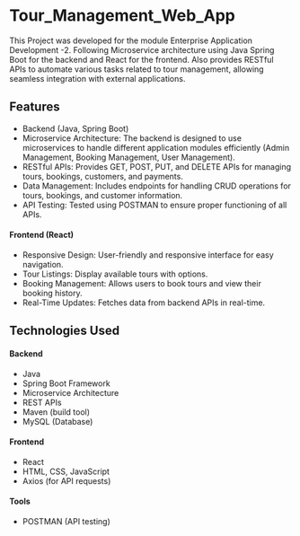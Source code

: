 # Tour_Management_Web_App
This Project was developed for the module Enterprise Application Development -2. Following Microservice architecture using Java Spring Boot for the backend and React for the frontend.
Also provides RESTful APIs to automate various tasks related to tour management, allowing seamless integration with external applications.

## Features
- Backend (Java, Spring Boot)
- Microservice Architecture: The backend is designed to use microservices to handle different application modules efficiently (Admin Management, Booking Management, User Management).
- RESTful APIs: Provides GET, POST, PUT, and DELETE APIs for managing tours, bookings, customers, and payments.
- Data Management: Includes endpoints for handling CRUD operations for tours, bookings, and customer information.
- API Testing: Tested using POSTMAN to ensure proper functioning of all APIs.

#### Frontend (React)
- Responsive Design: User-friendly and responsive interface for easy navigation.
- Tour Listings: Display available tours with options.
- Booking Management: Allows users to book tours and view their booking history.
- Real-Time Updates: Fetches data from backend APIs in real-time.

## Technologies Used

#### Backend
- Java
- Spring Boot Framework
- Microservice Architecture
- REST APIs
- Maven (build tool)
- MySQL (Database)

#### Frontend
- React
- HTML, CSS, JavaScript
- Axios (for API requests)

#### Tools
- POSTMAN (API testing)
